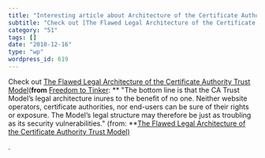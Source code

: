 ```yaml
---
title: "Interesting article about Architecture of the Certificate Authority Trust Model"
subtitle: "Check out [The Flawed Legal Architecture of the Certificate Authority Trust Model](http://freedom-to..."
category: "51"
tags: []
date: "2010-12-16"
type: "wp"
wordpress_id: 619
---
```

Check out [The Flawed Legal Architecture of the Certificate Authority Trust Model](http://freedom-to-tinker.com/blog/sroosa/flawed-legal-architecture-certificate-authority-trust-model)(**from** [Freedom to Tinker](http://freedom-to-tinker.com/rss.xml):
** "The bottom line is that the CA Trust Model’s legal architecture inures to the benefit of no one. Neither website operators, certificate authorities, nor end-users can be sure of their rights or exposure. The Model’s legal structure may therefore be just as troubling as its security vulnerabilities." (from: **[The Flawed Legal Architecture of the Certificate Authority Trust Model) ](http://freedom-to-tinker.com/blog/sroosa/flawed-legal-architecture-certificate-authority-trust-model) 

 .